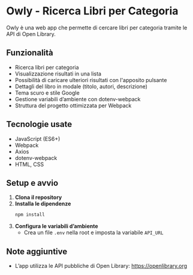 # Owly - Ricerca Libri per Categoria

Owly è una web app che permette di cercare libri per categoria tramite le API di Open Library. 

## Funzionalità

- Ricerca libri per categoria
- Visualizzazione risultati in una lista 
- Possibilità di caricare ulteriori risultati con l'apposito pulsante
- Dettagli del libro in modale (titolo, autori, descrizione)
- Tema scuro e stile Google
- Gestione variabili d’ambiente con dotenv-webpack
- Struttura del progetto ottimizzata per Webpack

## Tecnologie usate

- JavaScript (ES6+)
- Webpack
- Axios
- dotenv-webpack
- HTML, CSS

## Setup e avvio

1. **Clona il repository**
2. **Installa le dipendenze**
   ```sh
   npm install
   ```
3. **Configura le variabili d’ambiente**
   - Crea un file `.env` nella root e imposta la variabile `API_URL` 

## Note aggiuntive
- L’app utilizza le API pubbliche di Open Library: https://openlibrary.org

